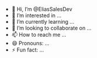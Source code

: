 - 👋 Hi, I’m @EliasSalesDev
- 👀 I’m interested in ...
- 🌱 I’m currently learning ...
- 💞️ I’m looking to collaborate on ...
- 📫 How to reach me ...
- 😄 Pronouns: ...
- ⚡ Fun fact: ...

<!---
EliasSalesDev/EliasSalesDev is a ✨ special ✨ repository because its `README.md` (this file) appears on your GitHub profile.
You can click the Preview link to take a look at your changes.
--->
